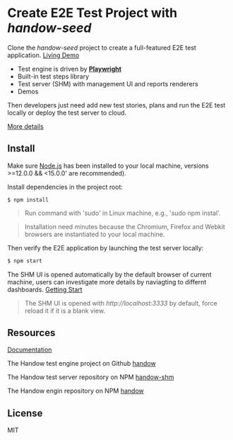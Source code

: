 # Create E2E Test Project with *handow-seed*

Clone the *handow-seed* project to create a full-featured E2E test application. [Living Demo](http://demo.shm.handow.org/reports)

+ Test engine is driven by **[Playwright](https://playwright.dev/)**
+ Built-in test steps library
+ Test server (SHM) with management UI and reports renderers
+ Demos

Then developers just need add new test stories, plans and run the E2E test locally or deploy the test server to cloud.

[More details](https://github.com/newlifewj/handow-seed/wiki)

## Install

Make sure [Node.js](https://nodejs.org/en/download/) has been installed to your local machine, versions >=12.0.0 && <15.0.0' are recommended).

Install dependencies in the project root:

```
$ npm install
```
> Run command with 'sudo' in Linux machine, e.g., 'sudo npm instal'.

> Installation need minutes because the Chromium, Firefox and Webkit browsers are instantiated to your local machine.

Then verify the E2E application by launching the test server locally:

```bash
$ npm start
```

The SHM UI is opened automatically by the default browser of current machine, users can investigate more details by naviagting to differnt dashboards. [Getting Start](https://github.com/newlifewj/handow-seed/wiki/Getting-Start)

> The SHM UI is opened with _http://localhost:3333_ by default, force reload it if it is a blank view.


## Resources

[Documentation](https://github.com/newlifewj/handow-seed/wiki)

The Handow test engine project on Github [handow](https://github.com/newlifewj/handow)

The Handow test server repository on NPM [handow-shm](https://www.npmjs.com/package/handow-shm)

The Handow engin repository on NPM [handow](https://www.npmjs.com/package/handow)

## License

MIT
